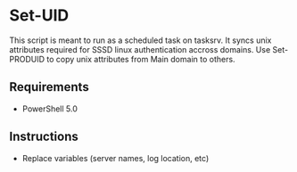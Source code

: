 Set-UID
========

This script is meant to run as a scheduled task on tasksrv. It syncs unix attributes required for SSSD linux authentication accross domains. Use Set-PRODUID to copy unix attributes from Main domain to others.

## Requirements
- PowerShell 5.0

## Instructions
- Replace variables (server names, log location, etc)